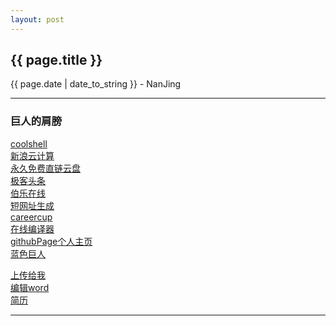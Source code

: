 ```yaml
---
layout: post
---
```


<h2>{{ page.title }}</h2>
<p class='meta'>{{ page.date | date_to_string }} - NanJing</p>

----------


### 巨人的肩膀 ###

[coolshell](http://www.coolshell.cn)  
[新浪云计算](http://www.sinaapp.com/)  
[永久免费直链云盘](https://www.opendrive.com/)  
[极客头条](http://geek.csdn.net/)  
[伯乐在线](http://blog.jobbole.com/category/it-tech/)   
[短网址生成](http://www.waqiang.com/index.php/url/shorten)  
[careercup](http://www.careercup.com/)  
[在线编译器](https://ideone.com/)  
[githubPage个人主页](http://makethisinanhour.com/)  
[蓝色巨人](http://www.ibm.com/developerworks/cn/)
  
  
[上传给我](https://www.opendrive.com/folders?MzdfMzAxX3lWUUNr)  
[编辑word](https://he110jean.opendrive.com/files?MzdfMTQzNF9nRmFYSw)  
[简历](https://od.lk/s/MzdfMjI4MjQ3Xw/-%E4%B8%9C%E5%8D%97%E5%A4%A7%E5%AD%A6-%E7%A1%95%E5%A3%AB.pdf)  

----------
